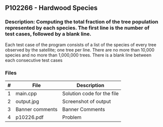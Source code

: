 ## P102266 - Hardwood Species

### Description: Computing the total fraction of the tree population represented by each species. The first line is the number of test cases, followed by a blank line.
Each test case of the program consists of a list of the species of every tree observed by the satellite; one tree per line. There are no more than 10,000 species and
no more than 1,000,000 trees. There is a blank line between each consecutive test cases



### Files

|   #   | File            | Description                                        |
| :---: | --------------- | -------------------------------------------------- |
|   1   | main.cpp         |Solution code for the file     |
|   2   | output.jpg  |  Screenshot of output        |
|   3   |Banner comments |Banner Comments |
|   4   |p10226.pdf |Problem |


